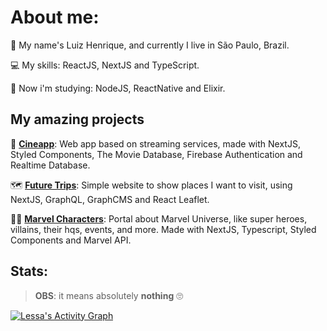 # About me:
<p align="justify">👦 My name's Luiz Henrique, and currently I live in São Paulo, Brazil.<p>
<p align="justify">💻 My skills: ReactJS, NextJS and TypeScript.<p>
<p align="justify">🧠 Now i'm studying: NodeJS, ReactNative and Elixir.<p>

 
## My amazing projects
🎥 [**Cineapp**](https://github.com/lui7henrique/cineapp):  Web app based on streaming services, made with NextJS, Styled Components, The Movie Database, Firebase Authentication and Realtime Database.
 
🗺 [**Future Trips**](https://github.com/lui7henrique/futuretrips): Simple website to show places I want to visit, using NextJS, GraphQL, GraphCMS and React Leaflet. 
 
🦸‍♀️ [**Marvel Characters**](https://github.com/lui7henrique/marvel-characters): Portal about Marvel Universe, like super heroes, villains, their hqs, events, and more. Made with NextJS, Typescript, Styled Components and Marvel API. 
 
## Stats:
> **OBS**: it means absolutely **nothing** 🙄
<div>
    <a href="#"><img alt="Lessa's Activity Graph" src="https://activity-graph.herokuapp.com/graph?username=lui7henrique&custom_title=Luiz%20Henrique%27s%20Contribution%20Graph&bg_color=161b22&color=79c0ff&line=ffffff&point=79c0ff&hide_border=true" /></a>
  <div> 
   
   
